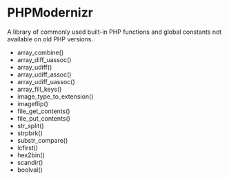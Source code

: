 PHPModernizr
============

A library of commonly used built-in PHP functions and global constants not available on old PHP versions.

- array_combine()
- array_diff_uassoc()
- array_udiff()
- array_udiff_assoc()
- array_udiff_uassoc()
- array_fill_keys()
- image_type_to_extension()
- imageflip()
- file_get_contents()
- file_put_contents()
- str_split()
- strpbrk()
- substr_compare()
- lcfirst()
- hex2bin()
- scandir()
- boolval()
